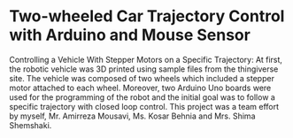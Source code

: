 # Two-wheeled Car Trajectory Control with Arduino and Mouse Sensor
Controlling a Vehicle With Stepper Motors on a Specific Trajectory: At first, the robotic vehicle was 3D printed using sample files from the thingiverse site. The vehicle was composed of two wheels which included a stepper motor attached to each wheel. Moreover, two Arduino Uno boards were used for the programming of the robot and the initial goal was to follow a specific trajectory with closed loop control. This project was a team effort by myself, Mr. Amirreza Mousavi, Ms. Kosar Behnia and Mrs. Shima Shemshaki.
